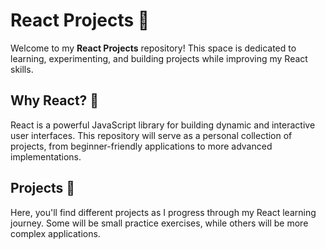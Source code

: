 # React Projects 🚀

Welcome to my **React Projects** repository! This space is dedicated to learning, experimenting, and building projects while improving my React skills.

## Why React? 🤔  
React is a powerful JavaScript library for building dynamic and interactive user interfaces. This repository will serve as a personal collection of projects, from beginner-friendly applications to more advanced implementations.

## Projects 📌  
Here, you'll find different projects as I progress through my React learning journey. Some will be small practice exercises, while others will be more complex applications.
